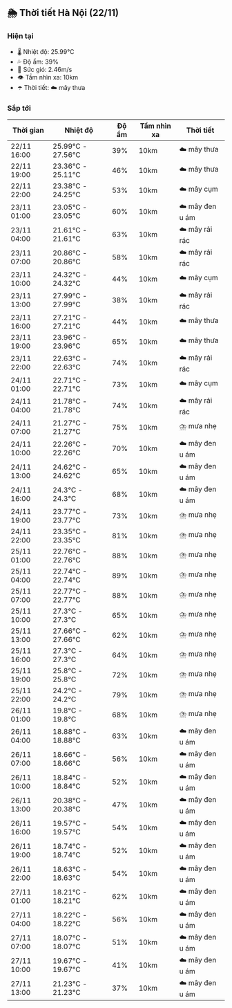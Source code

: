 ## 🌦️ Thời tiết Hà Nội (22/11)

### Hiện tại

- 🌡️ Nhiệt độ: 25.99℃
- 💦 Độ ẩm: 39%
- 💨 Sức gió: 2.46m/s
- 👁️ Tầm nhìn xa: 10km
- ☂️ Thời tiết: ☁️ mây thưa

### Sắp tới

| Thời gian | Nhiệt độ | Độ ẩm | Tầm nhìn xa | Thời tiết |
| --- | --- | --- | --- | --- |
| 22/11 16:00 | 25.99℃ - 27.56℃ | 39% | 10km | ☁️ mây thưa |
| 22/11 19:00 | 23.36℃ - 25.11℃ | 46% | 10km | ☁️ mây thưa |
| 22/11 22:00 | 23.38℃ - 24.25℃ | 53% | 10km | ☁️ mây cụm |
| 23/11 01:00 | 23.05℃ - 23.05℃ | 60% | 10km | ☁️ mây đen u ám |
| 23/11 04:00 | 21.61℃ - 21.61℃ | 63% | 10km | ☁️ mây rải rác |
| 23/11 07:00 | 20.86℃ - 20.86℃ | 58% | 10km | ☁️ mây rải rác |
| 23/11 10:00 | 24.32℃ - 24.32℃ | 44% | 10km | ☁️ mây cụm |
| 23/11 13:00 | 27.99℃ - 27.99℃ | 38% | 10km | ☁️ mây rải rác |
| 23/11 16:00 | 27.21℃ - 27.21℃ | 44% | 10km | ☁️ mây thưa |
| 23/11 19:00 | 23.96℃ - 23.96℃ | 65% | 10km | ☁️ mây thưa |
| 23/11 22:00 | 22.63℃ - 22.63℃ | 74% | 10km | ☁️ mây rải rác |
| 24/11 01:00 | 22.71℃ - 22.71℃ | 73% | 10km | ☁️ mây cụm |
| 24/11 04:00 | 21.78℃ - 21.78℃ | 74% | 10km | ☁️ mây rải rác |
| 24/11 07:00 | 21.27℃ - 21.27℃ | 75% | 10km | ⛈️ mưa nhẹ |
| 24/11 10:00 | 22.26℃ - 22.26℃ | 70% | 10km | ☁️ mây đen u ám |
| 24/11 13:00 | 24.62℃ - 24.62℃ | 65% | 10km | ☁️ mây đen u ám |
| 24/11 16:00 | 24.3℃ - 24.3℃ | 68% | 10km | ☁️ mây đen u ám |
| 24/11 19:00 | 23.77℃ - 23.77℃ | 73% | 10km | ⛈️ mưa nhẹ |
| 24/11 22:00 | 23.35℃ - 23.35℃ | 81% | 10km | ⛈️ mưa nhẹ |
| 25/11 01:00 | 22.76℃ - 22.76℃ | 88% | 10km | ⛈️ mưa nhẹ |
| 25/11 04:00 | 22.74℃ - 22.74℃ | 89% | 10km | ⛈️ mưa nhẹ |
| 25/11 07:00 | 22.77℃ - 22.77℃ | 88% | 10km | ⛈️ mưa nhẹ |
| 25/11 10:00 | 27.3℃ - 27.3℃ | 65% | 10km | ⛈️ mưa nhẹ |
| 25/11 13:00 | 27.66℃ - 27.66℃ | 62% | 10km | ⛈️ mưa nhẹ |
| 25/11 16:00 | 27.3℃ - 27.3℃ | 64% | 10km | ⛈️ mưa nhẹ |
| 25/11 19:00 | 25.8℃ - 25.8℃ | 72% | 10km | ⛈️ mưa nhẹ |
| 25/11 22:00 | 24.2℃ - 24.2℃ | 79% | 10km | ⛈️ mưa nhẹ |
| 26/11 01:00 | 19.8℃ - 19.8℃ | 68% | 10km | ⛈️ mưa nhẹ |
| 26/11 04:00 | 18.88℃ - 18.88℃ | 63% | 10km | ☁️ mây đen u ám |
| 26/11 07:00 | 18.66℃ - 18.66℃ | 56% | 10km | ☁️ mây đen u ám |
| 26/11 10:00 | 18.84℃ - 18.84℃ | 52% | 10km | ☁️ mây đen u ám |
| 26/11 13:00 | 20.38℃ - 20.38℃ | 47% | 10km | ☁️ mây đen u ám |
| 26/11 16:00 | 19.57℃ - 19.57℃ | 54% | 10km | ☁️ mây đen u ám |
| 26/11 19:00 | 18.74℃ - 18.74℃ | 52% | 10km | ☁️ mây đen u ám |
| 26/11 22:00 | 18.63℃ - 18.63℃ | 54% | 10km | ☁️ mây đen u ám |
| 27/11 01:00 | 18.21℃ - 18.21℃ | 62% | 10km | ☁️ mây đen u ám |
| 27/11 04:00 | 18.22℃ - 18.22℃ | 56% | 10km | ☁️ mây đen u ám |
| 27/11 07:00 | 18.07℃ - 18.07℃ | 51% | 10km | ☁️ mây đen u ám |
| 27/11 10:00 | 19.67℃ - 19.67℃ | 41% | 10km | ☁️ mây đen u ám |
| 27/11 13:00 | 21.23℃ - 21.23℃ | 37% | 10km | ☁️ mây đen u ám |
